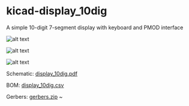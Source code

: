 # kicad-display_10dig
A simple 10-digit 7-segment display with keyboard and PMOD interface

![alt text](display_10dig_3d.jpg)

![alt text](display_10dig_top.jpg)

![alt text](display_10dig_bot.jpg)


Schematic:
[display_10dig.pdf](display_10dig.pdf)

BOM:
[display_10dig.csv](display_10dig.csv)

Gerbers:
[gerbers.zip](https://github.com/s59mz/kicad-display_10dig/raw/main/gerbers.zip)
~                                                                           
